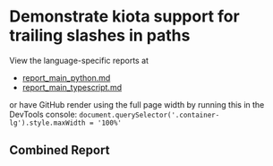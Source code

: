 # Demonstrate kiota support for trailing slashes in paths

View the language-specific reports at

- [report_main_python.md](./report_main_python.md)
- [report_main_typescript.md](./report_main_typescript.md)

or have GitHub render using the full page width by running this in the DevTools console: `document.querySelector('.container-lg').style.maxWidth = '100%'`

## Combined Report
